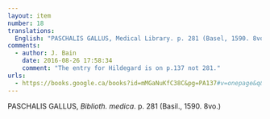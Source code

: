 ```yaml
---
layout: item
number: 18
translations:
  English: "PASCHALIS GALLUS, Medical Library. p. 281 (Basel, 1590. 8vo.) [Trans. J. Bain]"
comments:
  - author: J. Bain
    date: 2016-08-26 17:58:34
    comment: "The entry for Hildegard is on p.137 not 281."
urls:
  - https://books.google.ca/books?id=mMGaNuKfC38C&pg=PA137#v=onepage&q&f=false
---
```


PASCHALIS GALLUS, <em>Biblioth. medica</em>. p. 281 (Basil., 1590. 8vo.)
